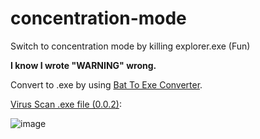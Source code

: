 # concentration-mode
Switch to concentration mode by killing explorer.exe (Fun)

**I know I wrote "WARNING" wrong.**

Convert to .exe by using [Bat To Exe Converter](https://www.battoexeconverter.com/).


[Virus Scan .exe file (0.0.2)](https://www.virustotal.com/gui/file/05fd285d4cef6ce6ee321561ba08acb156ed470dcedf7358bbfa261a772f5a7c?nocache=1):

![image](https://user-images.githubusercontent.com/62001770/142758611-57d64251-c611-493d-a05a-765f4de90b93.png)
